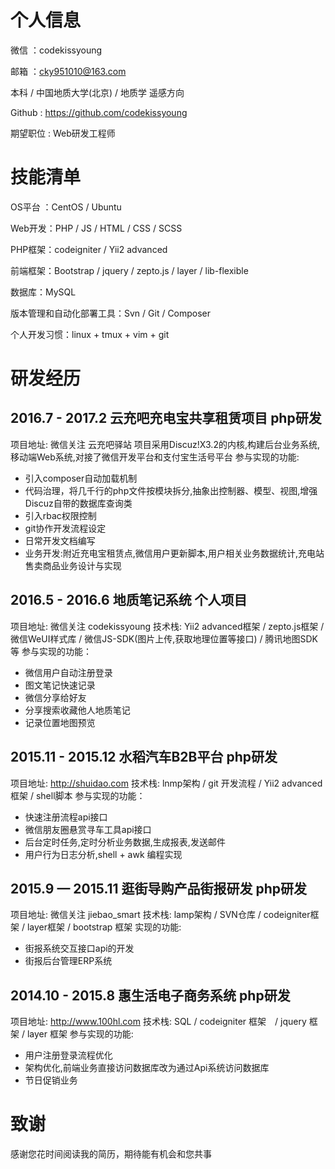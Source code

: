 # 个人信息
微信 ：codekissyoung

邮箱 ：cky951010@163.com

本科 / 中国地质大学(北京) / 地质学 遥感方向

Github : https://github.com/codekissyoung

期望职位 : Web研发工程师

# 技能清单
OS平台 ：CentOS / Ubuntu

Web开发：PHP / JS / HTML / CSS / SCSS

PHP框架：codeigniter / Yii2 advanced

前端框架：Bootstrap / jquery / zepto.js / layer / lib-flexible

数据库：MySQL

版本管理和自动化部署工具：Svn / Git / Composer

个人开发习惯：linux + tmux + vim + git

# 研发经历
## 2016.7 - 2017.2 云充吧充电宝共享租赁项目 php研发
项目地址: 微信关注 云充吧驿站
项目采用Discuz!X3.2的内核,构建后台业务系统,移动端Web系统,对接了微信开发平台和支付宝生活号平台
参与实现的功能:
- 引入composer自动加载机制
- 代码治理，将几千行的php文件按模块拆分,抽象出控制器、模型、视图,增强Discuz自带的数据库查询类
- 引入rbac权限控制
- git协作开发流程设定
- 日常开发文档编写
- 业务开发:附近充电宝租赁点,微信用户更新脚本,用户相关业务数据统计,充电站售卖商品业务设计与实现

## 2016.5 - 2016.6 地质笔记系统 个人项目
项目地址: 微信关注 codekissyoung
技术栈: Yii2 advanced框架 / zepto.js框架 / 微信WeUI样式库 / 微信JS-SDK(图片上传,获取地理位置等接口) / 腾讯地图SDK等
参与实现的功能：
- 微信用户自动注册登录
- 图文笔记快速记录
- 微信分享给好友
- 分享搜索收藏他人地质笔记
- 记录位置地图预览

## 2015.11 - 2015.12 水稻汽车B2B平台 php研发
项目地址: http://shuidao.com
技术栈: lnmp架构 / git 开发流程 / Yii2 advanced 框架 / shell脚本
参与实现的功能：
- 快速注册流程api接口
- 微信朋友圈悬赏寻车工具api接口
- 后台定时任务,定时分析业务数据,生成报表,发送邮件
- 用户行为日志分析,shell + awk 编程实现

## 2015.9 — 2015.11 逛街导购产品街报研发 php研发
项目地址: 微信关注 jiebao_smart
技术栈: lamp架构 / SVN仓库 / codeigniter框架 / layer框架 / bootstrap 框架
实现的功能:
- 街报系统交互接口api的开发
- 街报后台管理ERP系统

## 2014.10 - 2015.8 惠生活电子商务系统 php研发
项目地址: http://www.100hl.com
技术栈: SQL / codeigniter 框架　/ jquery 框架 / layer 框架
参与实现的功能:
- 用户注册登录流程优化
- 架构优化,前端业务直接访问数据库改为通过Api系统访问数据库
- 节日促销业务

# 致谢
感谢您花时间阅读我的简历，期待能有机会和您共事
